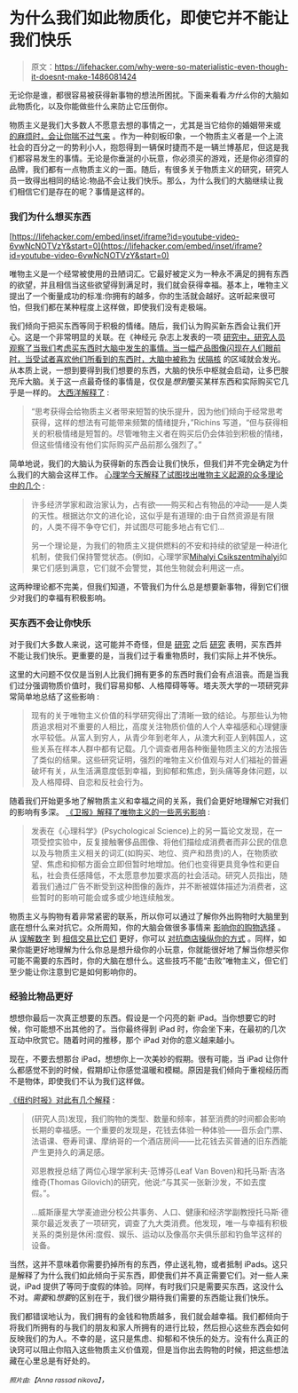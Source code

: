 # 为什么我们如此物质化，即使它并不能让我们快乐

> 原文：<https://lifehacker.com/why-were-so-materialistic-even-though-it-doesnt-make-1486081424>

无论你是谁，都很容易被获得新事物的想法所困扰。下面来看看*为什么*你的大脑如此物质化，以及你能做些什么来防止它压倒你。



物质主义是我们大多数人不愿意去想的事情之一，尤其是当它给你的婚姻带来或 [的麻烦时，会让你喘不过气来](http://www.huffingtonpost.com/2013/09/25/shopping-stress-materialistic-self-esteem_n_3990007.html) 。作为一种刻板印象，一个物质主义者是一个上流社会的百分之一的势利小人，抱怨得到一辆保时捷而不是一辆兰博基尼，但这是我们都容易发生的事情。无论是你垂涎的小玩意，你必须买的游戏，还是你必须穿的品牌，我们都有一点物质主义的一面。随后，有很多关于物质主义的研究，研究人员一致得出相同的结论:物品不会让我们快乐。那么，为什么我们的大脑继续让我们相信它们是存在的呢？事情是这样的。

### 我们为什么想买东西

 [https://lifehacker.com/embed/inset/iframe?id=youtube-video-6vwNcNOTVzY&start=0](https://lifehacker.com/embed/inset/iframe?id=youtube-video-6vwNcNOTVzY&start=0) 

唯物主义是一个经常被使用的丑陋词汇。它最好被定义为一种永不满足的拥有东西的欲望，并且相信当这些欲望得到满足时，我们就会获得幸福。基本上，唯物主义提出了一个衡量成功的标准:你拥有的越多，你的生活就会越好。这听起来很可怕，但我们都在某种程度上这样做，即使我们没有走极端。

我们倾向于把买东西等同于积极的情绪。随后，我们认为购买新东西会让我们开心。这是一个非常明显的关联。在《神经元 杂志上发表的一项 [研究中，研究人员观察了当我们考虑买东西时大脑中发生的事情。当一幅产品图像闪现在人们眼前时，当受试者喜欢他们所看到的东西时，大脑中被称为](http://www.cell.com/neuron/abstract/S0896-6273(06)00904-4) [伏隔核](http://en.wikipedia.org/wiki/Nucleus_accumbens) 的区域就会发光。从本质上说，一想到要得到我们想要的东西，大脑的快乐中枢就会启动，让多巴胺充斥大脑。关于这一点最奇怪的事情是，仅仅是*想到*要买某样东西和实际购买它几乎是一样的。 [大西洋解释了](http://www.theatlantic.com/business/archive/2013/06/why-wanting-expensive-things-makes-us-so-much-happier-than-buying-them/276717/) :

> “思考获得会给物质主义者带来短暂的快乐提升，因为他们倾向于经常思考获得，这样的想法有可能带来频繁的情绪提升，”Richins 写道，“但与获得相关的积极情绪是短暂的。尽管唯物主义者在购买后仍会体验到积极的情绪，但这些情绪没有他们实际购买产品前那么强烈了。”

简单地说，我们的大脑认为获得新的东西会让我们快乐，但我们并不完全确定为什么我们的大脑会这样工作。 [心理学今天解释了试图找出唯物主义起源的众多理论中的几个](http://www.psychologytoday.com/blog/out-the-darkness/201203/the-madness-materialism) :

> 许多经济学家和政治家认为，占有欲——购买和占有物品的冲动——是人类的天性。根据达尔文的进化论，这似乎是有道理的:由于自然资源是有限的，人类不得不争夺它们，并试图尽可能多地占有它们...
> 
> 另一个理论是，为我们的物质主义提供燃料的不安和持续的欲望是一种进化机制，使我们保持警觉状态。(例如，心理学家[Mihalyi Csikszentmihalyi](http://en.wikipedia.org/wiki/Mihaly_Csikszentmihalyi)如果它们感到满意，它们就不会警觉，其他生物就会利用这一点。

这两种理论都不完美，但我们知道，不管我们为什么总是想要新事物，得到它们很少对我们的幸福有积极影响。

### 买东西不会让你快乐

对于我们大多数人来说，这可能并不奇怪，但是 [研究](http://pss.sagepub.com/content/early/2010/05/18/0956797610371963.full) 之后 [研究](http://psych.colorado.edu/~vanboven/vanboven/Publications_files/vb_gilo_2003.pdf) 表明，买东西并不能让我们快乐。更重要的是，当我们过于看重物质时，我们实际上并不快乐。

这里的大问题不仅仅是当别人比我们拥有更多的东西时我们会有点沮丧。而是当我们过分强调物质价值时，我们容易抑郁、人格障碍等等。塔夫茨大学的一项研究非常简单地总结了这些影响 :

> 现有的关于唯物主义价值的科学研究得出了清晰一致的结论。与那些认为物质追求相对不重要的人相比，高度关注物质价值的人个人幸福感和心理健康水平较低。从富人到穷人，从青少年到老年人，从澳大利亚人到韩国人，这些关系在样本人群中都有记载。几个调查者用各种衡量物质主义的方法报告了类似的结果。这些研究证明，强烈的唯物主义价值观与对人们福祉的普遍破坏有关，从生活满意度低到幸福，到抑郁和焦虑，到头痛等身体问题，以及人格障碍、自恋和反社会行为。

随着我们开始更多地了解物质主义和幸福之间的关系，我们会更好地理解它对我们的影响有多深。 [《卫报》解释了唯物主义的一些恶劣影响](http://www.theguardian.com/commentisfree/2013/dec/09/materialism-system-eats-us-from-inside-out) :

> 发表在《心理科学》(Psychological Science)上的另一篇论文发现，在一项受控实验中，反复接触奢侈品图像、将他们描绘成消费者而非公民的信息以及与物质主义相关的词汇(如购买、地位、资产和昂贵)的人，在物质欲望、焦虑和抑郁方面会立即但暂时地增加。他们也变得更具竞争性和更自私，社会责任感降低，不太愿意参加要求高的社会活动。研究人员指出，随着我们通过广告不断受到这种图像的轰炸，并不断被媒体描述为消费者，这些暂时的影响可能会或多或少地连续触发。

物质主义与购物有着非常紧密的联系，所以你可以通过了解你外出购物时大脑里到底在想什么来对抗它。众所周知，你的大脑会做很多事情来 [影响你的购物选择](https://lifehacker.com/how-your-brain-corrupts-your-shopping-choices-5968125) 。从 [误解数字](http://lifehacker.com/how-numbers-affect-your-shopping-choices-5925385) 到 [相信交易比它们](http://lifehacker.com/how-clearance-sales-trick-your-brain-and-how-to-fight-5977017) 更好，你可以 [对抗商店操纵你的方式](http://lifehacker.com/the-stupid-things-you-do-when-shopping-and-how-to-fix-5860761) 。同样，如果你能更好地理解为什么你总是想升级你的小玩意，你就能很好地了解当你想买你可能不需要的东西时，你的大脑在想什么。这些技巧不能“击败”唯物主义，但它们至少能让你注意到它是如何影响你的。

### 经验比物品更好

想想你最后一次真正想要的东西。假设是一个闪亮的新 iPad。当你想要它的时候，你可能想不出其他的了。当你最终得到 iPad 时，你会坐下来，在最初的几次互动中欣赏它。随着时间的推移，那个 iPad 对你的意义越来越小。

现在，不要去想那台 iPad，想想你上一次美妙的假期。很有可能，当 iPad 让你什么都感觉不到的时候，假期却让你感觉温暖和模糊。原因是我们倾向于重视经历而不是物体，即使我们不认为我们这样做。

[《纽约时报》对此有几个解释](http://www.nytimes.com/2010/08/08/business/08consume.html) :

> (研究人员)发现，我们购物的类型、数量和频率，甚至消费的时间都会影响长期的幸福感。一个重要的发现是，花钱去体验一种体验——音乐会门票、法语课、卷寿司课、摩纳哥的一个酒店房间——比花钱去买普通的旧东西能产生更持久的满足感。
> 
> 邓恩教授总结了两位心理学家利夫·范博芬(Leaf Van Boven)和托马斯·吉洛维奇(Thomas Gilovich)的研究，他说:“与其买一张新沙发，不如去度假。”。
> 
> ...威斯康星大学麦迪逊分校公共事务、人口、健康和经济学副教授托马斯·德莱尔最近发表了一项研究，调查了九大类消费。他发现，唯一与幸福有积极关系的类别是休闲:度假、娱乐、运动以及像高尔夫俱乐部和钓鱼竿这样的设备。

当然，这并不意味着你需要扔掉所有的东西，停止送礼物，或者抵制 iPads。这只是解释了为什么我们如此倾向于买东西，即使我们并不真正需要它们。对一些人来说，iPad 提供了等同于度假的体验。同样，有时我们只是需要买东西，这没什么不对。*需要*和*想要*的区别在于，我们很少期待我们需要的东西能让我们快乐。

我们都错误地认为，我们拥有的金钱和物质越多，我们就会越幸福。我们都倾向于将我们所拥有的与我们的朋友和家人所拥有的进行比较，然后担心这些东西会如何反映我们的为人。不幸的是，这只是焦虑、抑郁和不快乐的处方。没有什么真正的诀窍可以阻止你陷入这些物质主义价值观，但是当你出去购物的时候，把这些想法藏在心里总是有好处的。

<small>*照片由:*</small><small>*【Anna rassad nikova】*</small>*，*